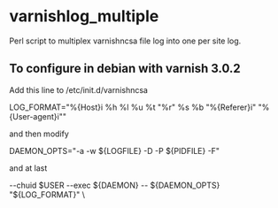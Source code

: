 # varnishlog_multiple
Perl script to multiplex varnishncsa file log into one per site log.

## To configure in debian with varnish 3.0.2


Add this line to /etc/init.d/varnishncsa 

LOG_FORMAT="%{Host}i %h %l %u %t \"%r\" %s %b \"%{Referer}i\" \"%{User-agent}i\""

and then modify 

DAEMON_OPTS="-a -w ${LOGFILE} -D -P ${PIDFILE} -F"

and at last

--chuid $USER --exec ${DAEMON} -- ${DAEMON_OPTS} "${LOG_FORMAT}" \


